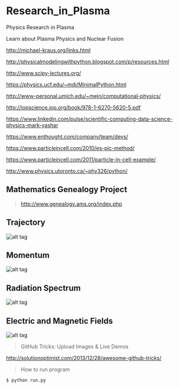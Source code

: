 # Research_in_Plasma
Physics Research in Plasma

Learn about Plasma Physics and Nuclear Fusion

http://michael-kraus.org/links.html

http://physicalmodelingwithpython.blogspot.com/p/resources.html

http://www.scipy-lectures.org/

https://physics.ucf.edu/~mdj/MinimalPython.html

http://www-personal.umich.edu/~mejn/computational-physics/

http://iopscience.iop.org/book/978-1-6270-5620-5.pdf

https://www.linkedin.com/pulse/scientific-computing-data-science-physics-mark-yashar

https://www.enthought.com/company/team/devs/

https://www.particleincell.com/2010/es-pic-method/

https://www.particleincell.com/2011/particle-in-cell-example/

http://www.physics.utoronto.ca/~phy326/python/

## Mathematics Genealogy Project

> http://www.genealogy.ams.org/index.php


## Trajectory
![alt tag](https://cloud.githubusercontent.com/assets/1994819/13370865/b076c8a2-dcdb-11e5-8207-b0da8becc761.png)

## Momentum
![alt tag](https://cloud.githubusercontent.com/assets/1994819/13370869/c79516c4-dcdb-11e5-8a3b-2f5338929ed5.png)

## Radiation Spectrum
![alt tag](https://cloud.githubusercontent.com/assets/1994819/13370870/c798c968-dcdb-11e5-95da-b730bfb845f3.png)

## Electric and Magnetic Fields
![alt tag](https://cloud.githubusercontent.com/assets/1994819/13370871/ca64c584-dcdb-11e5-8d39-268fd57ec759.png)

>GitHub Tricks: Upload Images & Live Demos

http://solutionoptimist.com/2013/12/28/awesome-github-tricks/

>How to run program

```
$ python run.py
```
